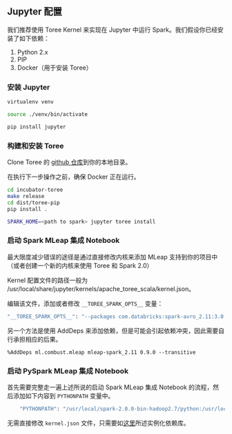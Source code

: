 ## Jupyter 配置

我们推荐使用 Toree Kernel 来实现在 Jupyter 中运行 Spark。我们假设你已经安装了如下依赖：

1. Python 2.x
2. PIP
3. Docker（用于安装 Toree）

### 安装 Jupyter

```bash
virtualenv venv

source ./venv/bin/activate

pip install jupyter
```

### 构建和安装 Toree

Clone Toree 的 [github 仓库](https://github.com/apache/incubator-toree/blob/master/README.md)到你的本地目录。

在执行下一步操作之前，确保 Docker 正在运行。

```bash
cd incubator-toree
make release
cd dist/toree-pip
pip install .

SPARK_HOME=<path to spark> jupyter toree install
```

### 启动 Spark MLeap 集成 Notebook

最大限度减少错误的途径是通过直接修改内核来添加 MLeap 支持到你的项目中（或者创建一个新的内核来使用 Toree 和 Spark 2.0）

Kernel 配置文件的路径一般为 /usr/local/share/jupyter/kernels/apache_toree_scala/kernel.json。

编辑该文件，添加或者修改  `__TOREE_SPARK_OPTS__` 变量：

```bash
"__TOREE_SPARK_OPTS__": "--packages com.databricks:spark-avro_2.11:3.0.1,ml.combust.mleap:mleap-spark_2.11:0.9.0,"
```

另一个方法是使用 AddDeps 来添加依赖，但是可能会引起依赖冲突，因此需要自行承担相应的后果。

`%AddDeps ml.combust.mleap mleap-spark_2.11 0.9.0 --transitive`

### 启动 PySpark MLeap 集成 Notebook

首先需要完整走一遍上述所说的启动 Spark MLeap 集成 Notebook 的流程，然后添加如下内容到 `PYTHONPATH` 变量中。

```bash
    "PYTHONPATH": "/usr/local/spark-2.0.0-bin-hadoop2.7/python:/usr/local/spark-2.0.0-bin-hadoop2.7/python/lib/py4j-0.10.1-src.zip:/<git directory>/combust/combust-mleap/python",
```

无需直接修改  `kernel.json` 文件，只需要如[这里](../scikit-learn/index.md)所述实例化依赖库。